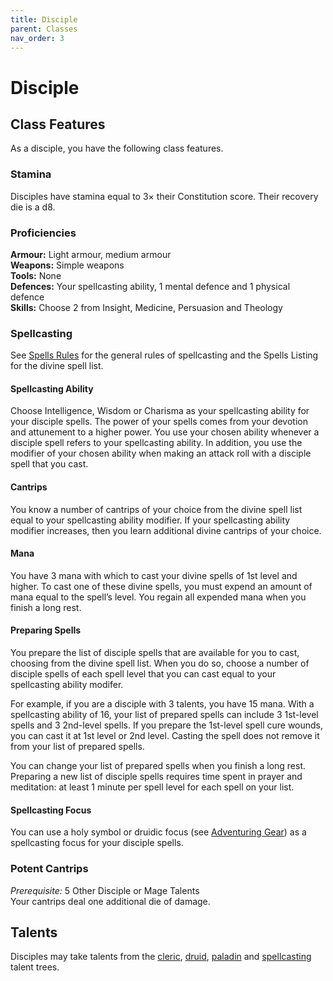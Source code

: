 ```yaml
---
title: Disciple
parent: Classes
nav_order: 3
---
```


# Disciple

## Class Features
As a disciple, you have the following class features.

### Stamina
Disciples have stamina equal to 3× their Constitution score. Their recovery die is a d8.

### Proficiencies
**Armour:** Light armour, medium armour<br>
**Weapons:** Simple weapons<br>
**Tools:** None<br>
**Defences:** Your spellcasting ability, 1 mental defence and 1 physical defence<br>
**Skills:** Choose 2 from Insight, Medicine, Persuasion and Theology

### Spellcasting
See [Spells Rules](https://stormchaserroleplaying.com/stormchaserRPG/Spellcasting/) for the general rules of spellcasting and the Spells Listing for the divine spell list.

#### Spellcasting Ability
Choose Intelligence, Wisdom or Charisma as your spellcasting ability for your disciple spells. The power of your spells comes from your devotion and attunement to a higher power. You use your chosen ability whenever a disciple spell refers to your spellcasting ability. In addition, you use the modifier of your chosen ability when making an attack roll with a disciple spell that you cast.

#### Cantrips
You know a number of cantrips of your choice from the divine spell list equal to your spellcasting ability modifier. If your spellcasting ability modifier increases, then you learn additional divine cantrips of your choice.

#### Mana
You have 3 mana with which to cast your divine spells of 1st level and higher. To cast one of these divine spells, you must expend an amount of mana equal to the spell’s level. You regain all expended mana when you finish a long rest.

#### Preparing Spells
You prepare the list of disciple spells that are available for you to cast, choosing from the divine spell list. When you do so, choose a number of disciple spells of each spell level that you can cast equal to your spellcasting ability modifer.

For example, if you are a disciple with 3 talents, you have 15 mana. With a spellcasting ability of 16, your list of prepared spells can include 3 1st-level spells and 3 2nd-level spells. If you prepare the 1st-level spell cure wounds, you can cast it at 1st level or 2nd level. Casting the spell does not remove it from your list of prepared spells.

You can change your list of prepared spells when you finish a long rest. Preparing a new list of disciple spells requires time spent in prayer and meditation: at least 1 minute per spell level for each spell on your list.

#### Spellcasting Focus
You can use a holy symbol or druidic focus (see [Adventuring Gear](https://stormchaserroleplaying.com/stormchaserRPG/Equipment/AdventuringGear/)) as a spellcasting focus for your disciple spells.

### Potent Cantrips
*Prerequisite:* 5 Other Disciple or Mage Talents<br>
Your cantrips deal one additional die of damage.

## Talents
Disciples may take talents from the [cleric](https://stormchaserroleplaying.com/stormchaserRPG/Talents/Cleric/), [druid](https://stormchaserroleplaying.com/stormchaserRPG/Talents/Druid/), [paladin](https://stormchaserroleplaying.com/stormchaserRPG/Talents/Paladin/) and [spellcasting](https://stormchaserroleplaying.com/stormchaserRPG/Talents/Spellcasting/) talent trees.
